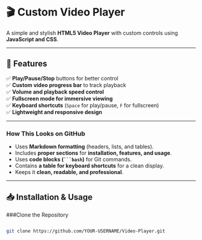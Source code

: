 # 🎬 Custom Video Player

A simple and stylish **HTML5 Video Player** with custom controls using **JavaScript and CSS**.

---

## 🚀 Features

✅ **Play/Pause/Stop** buttons for better control  
✅ **Custom video progress bar** to track playback  
✅ **Volume and playback speed control**  
✅ **Fullscreen mode for immersive viewing**  
✅ **Keyboard shortcuts** (`Space` for play/pause, `F` for fullscreen)  
✅ **Lightweight and responsive design**  

---

### **How This Looks on GitHub**
- Uses **Markdown formatting** (headers, lists, and tables).  
- Includes **proper sections** for **installation, features, and usage**.  
- Uses **code blocks (` ```bash `)** for Git commands.  
- Contains **a table for keyboard shortcuts** for a clean display.  
- Keeps it **clean, readable, and professional**.  

---

## 📥 Installation & Usage

 
###Clone the Repository
```bash

git clone https://github.com/YOUR-USERNAME/Video-Player.git




